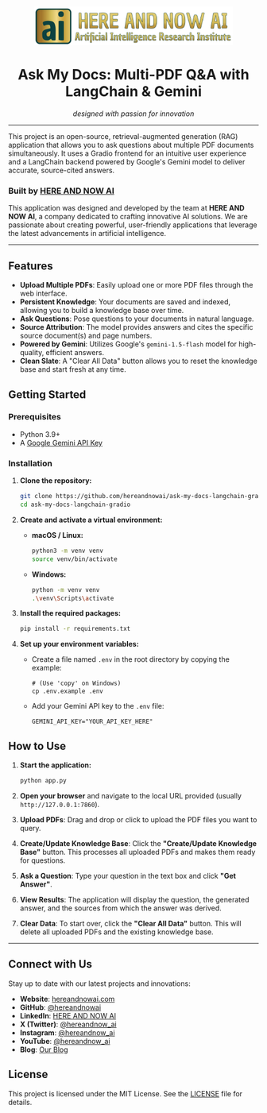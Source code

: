 <div align="center">
  <a href="https://hereandnowai.com">
    <img src="https://raw.githubusercontent.com/hereandnowai/images/refs/heads/main/logos/HNAI%20Title%20-Teal%20%26%20Golden%20Logo%20-%20DESIGN%203%20-%20Raj-07.png" alt="HERE AND NOW AI Logo" width="400"/>
  </a>
  <br/>
  <h1>Ask My Docs: Multi-PDF Q&A with LangChain & Gemini</h1>
  <p><i>designed with passion for innovation</i></p>
</div>

---

This project is an open-source, retrieval-augmented generation (RAG) application that allows you to ask questions about multiple PDF documents simultaneously. It uses a Gradio frontend for an intuitive user experience and a LangChain backend powered by Google's Gemini model to deliver accurate, source-cited answers.

### Built by [HERE AND NOW AI](https://hereandnowai.com)
This application was designed and developed by the team at **HERE AND NOW AI**, a company dedicated to crafting innovative AI solutions. We are passionate about creating powerful, user-friendly applications that leverage the latest advancements in artificial intelligence.

---

## Features
- **Upload Multiple PDFs**: Easily upload one or more PDF files through the web interface.
- **Persistent Knowledge**: Your documents are saved and indexed, allowing you to build a knowledge base over time.
- **Ask Questions**: Pose questions to your documents in natural language.
- **Source Attribution**: The model provides answers and cites the specific source document(s) and page numbers.
- **Powered by Gemini**: Utilizes Google's `gemini-1.5-flash` model for high-quality, efficient answers.
- **Clean Slate**: A "Clear All Data" button allows you to reset the knowledge base and start fresh at any time.

## Getting Started

### Prerequisites
- Python 3.9+
- A [Google Gemini API Key](https://aistudio.google.com/app/apikey)

### Installation

1.  **Clone the repository:**
    ```bash
    git clone https://github.com/hereandnowai/ask-my-docs-langchain-gradio.git
    cd ask-my-docs-langchain-gradio
    ```

2.  **Create and activate a virtual environment:**

    -   **macOS / Linux:**
        ```bash
        python3 -m venv venv
        source venv/bin/activate
        ```
    -   **Windows:**
        ```bash
        python -m venv venv
        .\venv\Scripts\activate
        ```

3.  **Install the required packages:**
    ```bash
    pip install -r requirements.txt
    ```

4.  **Set up your environment variables:**
    - Create a file named `.env` in the root directory by copying the example:
      ```
      # (Use 'copy' on Windows)
      cp .env.example .env
      ```
    - Add your Gemini API key to the `.env` file:
      ```
      GEMINI_API_KEY="YOUR_API_KEY_HERE"
      ```

## How to Use

1.  **Start the application:**
    ```bash
    python app.py
    ```

2.  **Open your browser** and navigate to the local URL provided (usually `http://127.0.0.1:7860`).

3.  **Upload PDFs**: Drag and drop or click to upload the PDF files you want to query.

4.  **Create/Update Knowledge Base**: Click the **"Create/Update Knowledge Base"** button. This processes all uploaded PDFs and makes them ready for questions.

5.  **Ask a Question**: Type your question in the text box and click **"Get Answer"**.

6.  **View Results**: The application will display the question, the generated answer, and the sources from which the answer was derived.

7.  **Clear Data**: To start over, click the **"Clear All Data"** button. This will delete all uploaded PDFs and the existing knowledge base.

---

## Connect with Us
Stay up to date with our latest projects and innovations:

- **Website**: [hereandnowai.com](https://hereandnowai.com)
- **GitHub**: [@hereandnowai](https://github.com/hereandnowai)
- **LinkedIn**: [HERE AND NOW AI](https://www.linkedin.com/company/hereandnowai/)
- **X (Twitter)**: [@hereandnow_ai](https://x.com/hereandnow_ai)
- **Instagram**: [@hereandnow_ai](https://instagram.com/hereandnow_ai)
- **YouTube**: [@hereandnow_ai](https://youtube.com/@hereandnow_ai)
- **Blog**: [Our Blog](https://hereandnowai.com/blog)

## License
This project is licensed under the MIT License. See the [LICENSE](LICENSE) file for details.
